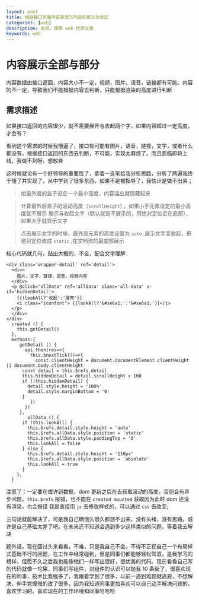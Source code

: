 ```yaml
---
layout: post
title: 根据接口页面内容来展示内容的展示与收起
categories: [web]
description: 发现，探索 web 优质文章
keywords: web
---
```


# 内容展示全部与部分

内容数据由接口返回，内容大小不一定，视频，图片，语音，链接都有可能。内容的不一定，导致我们不能根据内容去判断，只能根据渲染的高度进行判断

## 需求描述

如果接口返回的内容很少，就不需要展开与收起两个字，如果内容超过一定高度，才会有？

看到这个需求的时候我懵逼了，接口有可能有图片，语音，链接，文字，或者什么都没有，根据接口返回的东西去判断，不可能，实现太麻烦了。而且面临即将上线，我做不到呀，想放弃

这时候就论有一个好领导的重要性了，拿着一支笔给我分析思路，分析了两遍我终于懂了并实现了，从中学到了很多东西，如果不是被指导了，我估计是做不出来；

> 给最外层的盒子设定一个最小高度，内容溢出就隐藏起来

> 计算最外层盒子的滚动高度（`scrollHeight`) ，如果小于元素设定的最小高度就不展示 展示与收起文字（默认就是不展示的，用绝对定位定在底部），如果大于就显示文字

> 点击展示文字的时候，最外层元素的高度设置为 `auto` ,展示文字变收起，把绝对定位改成 `static` ,在文档流的最底部展示

核心代码就几句，贴出大概的，不全，配合文字理解

```
<div class='wrapper-detail' ref='detail'>
  <div>
    图片，文字，链接，语音，视频内容
  </div>
  <p @click="allData" ref='allData' class='all-data' v-if='hiddenDetail'>
    {{!lookAll?'收起':'展开'}}
    <i class="iconfont"> {{lookAll?'&#xe6a1;':'&#xe6a1;'}}</i>
  </p>
  </div>
</div>
  created () {
    this.getDetail()
  },
  methods:{
     getDetail () {
       api.then(res=>{
         this.$nextTick(()=>{
           const clientHeight = document.documentElement.clientHeight || document.body.clientHeight
      const detail = this.$refs.detail
      this.hiddenDetail = detail.scrollHeight > 100
      if (!this.hiddenDetail) {
        detail.style.height = '100%'
        detail.style.marginBottom = '0'
      }
         })
       })
     },
        allData () {
      if (this.lookAll) {
        this.$refs.detail.style.height = 'auto'
        this.$refs.allData.style.position = 'static'
        this.$refs.allData.style.paddingTop = '0'
        this.lookAll = false
      } else {
        this.$refs.detail.style.height = '110px'
        this.$refs.allData.style.position = 'absolute'
        this.lookAll = true
      }
    },
  }
```

注意了：一定要在或许到数据，dom 更新之后在去获取滚动的高度，否则会有异步问题，`this.$refs` 报错，也不能在 `created mounted` 获取因为此时 dom 还没有渲染，也会报错
我是直接用 `js` 去修改样式的，可以通过 `css` 去改变;

三句话就能解决了，可是我自己确很久很久都想不出来，没有头绪，没有思路。或许是自己基础太差了吧。在未来还不知道会遇到多少这样类似的问题，等着我去解决

题外话，现在回过头来看看，不难，只是我自己不会。不得不正视自己一个布局样式基础不行的问题，在工作中经常碰到，但是同事们都能够轻松驾驭。是我学习的榜样，但愿不久之后我也能像他们一样写出很好，很优美的代码。现在看看自己写的代码就像一坨屎，同事们写组件，对组件的认识可以抛我 10 条街了，很喜欢现在的同事，技术比我强多了，我跟着学到了很多，以前一遇到难题就逃避，不想解决，伸手党慢慢的改了很多，因为我知道同事更加喜欢可以自己动手解决问题的，喜欢学习的。喜欢现在的工作环境和同事哈哈哈
